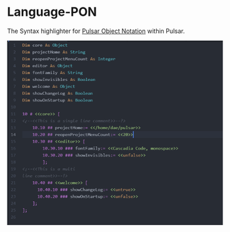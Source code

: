 # Language-PON

The Syntax highlighter for [Pulsar Object Notation](https://github.com/confused-Techie/pon) within Pulsar.

![PON Example](/assets/example.png)
